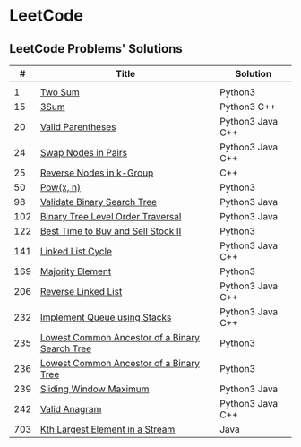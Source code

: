 # LeetCode

LeetCode Problems' Solutions
-----------------------------
| #   |      Title         |  Solution  | 
| ----|---------------------| -----------|
| |[]()| |
|1|[Two Sum](https://github.com/lichangke/LeetCode/tree/master/1.%20Two%20Sum)|Python3|
|15 |[3Sum](https://github.com/lichangke/LeetCode/tree/master/15.%203Sum)|Python3 C++|
| 20|[Valid Parentheses](https://github.com/lichangke/LeetCode/tree/master/20.%20Valid%20Parentheses)| Python3 Java C++|
|24 |[Swap Nodes in Pairs](https://github.com/lichangke/LeetCode/tree/master/24.%20Swap%20Nodes%20in%20Pairs)|Python3 Java C++ |
|25|[Reverse Nodes in k-Group](https://github.com/lichangke/LeetCode/tree/master/25.%20Reverse%20Nodes%20in%20k-Group)|C++ |
|50 |[Pow(x, n)](https://github.com/lichangke/LeetCode/tree/master/50.%20Pow(x%2C%20n))|Python3 |
|98|[Validate Binary Search Tree](https://github.com/lichangke/LeetCode/tree/master/98.%20Validate%20Binary%20Search%20Tree)|Python3 Java |
|102 |[Binary Tree Level Order Traversal](https://github.com/lichangke/LeetCode/tree/master/102.%20Binary%20Tree%20Level%20Order%20Traversal)| Python3 Java|
|122|[Best Time to Buy and Sell Stock II](https://github.com/lichangke/LeetCode/tree/master/122.%20Best%20Time%20to%20Buy%20and%20Sell%20Stock%20II)|Python3|
|141|[Linked List Cycle](https://github.com/lichangke/LeetCode/tree/master/141.%20Linked%20List%20Cycle)|Python3 Java C++|
|169 |[Majority Element](https://github.com/lichangke/LeetCode/tree/master/169.%20Majority%20Element)| Python3 |
|206|[Reverse Linked List](https://github.com/lichangke/LeetCode/tree/master/206.%20Reverse%20Linked%20List)|Python3 Java C++ |
|232 |[ Implement Queue using Stacks](https://github.com/lichangke/LeetCode/tree/master/232.%20Implement%20Queue%20using%20Stacks)|Python3 Java C++ |
| 235|[Lowest Common Ancestor of a Binary Search Tree](https://github.com/lichangke/LeetCode/tree/master/235.%20Lowest%20Common%20Ancestor%20of%20a%20Binary%20Search%20Tree)|Python3 |
|236 |[Lowest Common Ancestor of a Binary Tree](https://github.com/lichangke/LeetCode/tree/master/236.%20Lowest%20Common%20Ancestor%20of%20a%20Binary%20Tree)|Python3 |
| 239|[Sliding Window Maximum](https://github.com/lichangke/LeetCode/tree/master/239.%20Sliding%20Window%20Maximum)|Python3 Java |
| 242|[Valid Anagram](https://github.com/lichangke/LeetCode/tree/master/242.%20Valid%20Anagram)|Python3 Java C++ |
| 703|[Kth Largest Element in a Stream](https://github.com/lichangke/LeetCode/tree/master/703.%20Kth%20Largest%20Element%20in%20a%20Stream)|Java |
